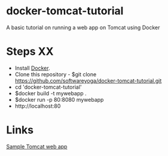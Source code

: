 # docker-tomcat-tutorial
A basic tutorial on running a web app on Tomcat using Docker

# Steps XX
* Install [Docker](https://docs.docker.com/install/).
* Clone this repository - $git clone https://github.com/softwareyoga/docker-tomcat-tutorial.git
* cd 'docker-tomcat-tutorial'
* $docker build -t mywebapp .
* $docker run -p 80:8080 mywebapp
* http://localhost:80

# Links
[Sample Tomcat web app](https://tomcat.apache.org/tomcat-8.0-doc/appdev/sample/)
